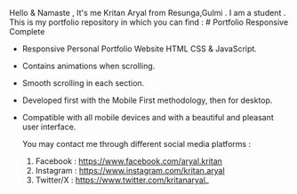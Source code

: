 Hello & Namaste , 
                 It's me Kritan Aryal from Resunga,Gulmi . I am a student .
                 This is my portfolio repository in which you can find : 
                 # Portfolio Responsive Complete
- Responsive Personal Portfolio Website HTML CSS & JavaScript.
- Contains animations when scrolling.
- Smooth scrolling in each section.
- Developed first with the Mobile First methodology, then for desktop.
- Compatible with all mobile devices and with a beautiful and pleasant user interface.

  You may contact me through different social media platforms :
  1. Facebook : https://www.facebook.com/aryal.kritan
  2.  Instagram : https://www.instagram.com/kritan.aryal
  3.  Twitter/X : https://www.twitter.com/kritanaryal_
